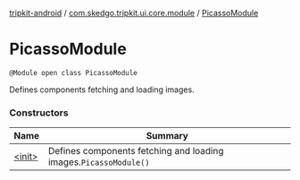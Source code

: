[tripkit-android](../../index.md) / [com.skedgo.tripkit.ui.core.module](../index.md) / [PicassoModule](./index.md)

# PicassoModule

`@Module open class PicassoModule`

Defines components fetching and loading images.

### Constructors

| Name | Summary |
|---|---|
| [&lt;init&gt;](-init-.md) | Defines components fetching and loading images.`PicassoModule()` |
